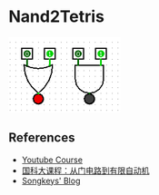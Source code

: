 # Nand2Tetris
![icon](nand2tetris_icon.PNG)

## References
- [Youtube Course](https://www.youtube.com/watch?v=hi5ekb_9ZSU&list=PLbx-k3N9Yr9-vSAQ4QBzI981sU_xc_zWM)
- [国科大课程：从门电路到有限自动机](https://vlab.ustc.edu.cn/guide/index.html)
- [Songkeys' Blog](https://songkeys.github.io/posts/nand2tetris/)
